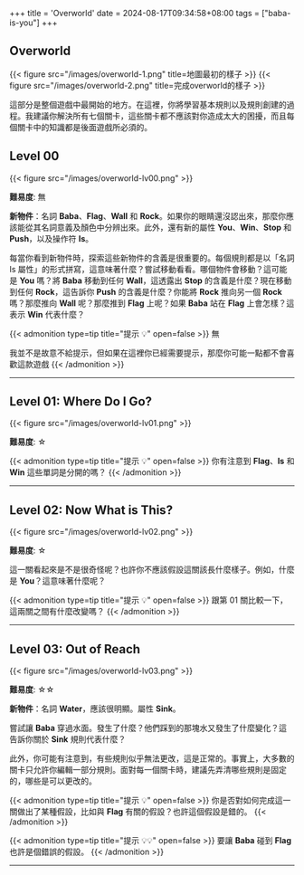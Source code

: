+++
title = 'Overworld'
date = 2024-08-17T09:34:58+08:00
tags = ["baba-is-you"]
+++

## Overworld

{{< figure src="/images/overworld-1.png" title=地圖最初的樣子 >}}
{{< figure src="/images/overworld-2.png" title=完成overworld的樣子 >}}

這部分是整個遊戲中最開始的地方。在這裡，你將學習基本規則以及規則創建的過程。我建議你解決所有七個關卡，這些關卡都不應該對你造成太大的困擾，而且每個關卡中的知識都是後面遊戲所必須的。

## Level 00

{{< figure src="/images/overworld-lv00.png" >}}

**難易度**: 無

**新物件**：名詞 **Baba**、**Flag**、**Wall** 和 **Rock**。如果你的眼睛還沒認出來，那麼你應該能從其名詞意義及顏色中分辨出來。此外，還有新的屬性 **You**、**Win**、**Stop** 和 **Push**，以及操作符 **Is**。

每當你看到新物件時，探索這些新物件的含義是很重要的。每個規則都是以「名詞 Is 屬性」的形式拼寫，這意味著什麼？嘗試移動看看。哪個物件會移動？這可能是 **You** 嗎？將 **Baba** 移動到任何 **Wall**，這透露出 **Stop** 的含義是什麼？現在移動到任何 **Rock**，這告訴你 **Push** 的含義是什麼？你能將 **Rock** 推向另一個 **Rock** 嗎？那麼推向 **Wall** 呢？那麼推到 **Flag** 上呢？如果 **Baba** 站在 **Flag** 上會怎樣？這表示 **Win** 代表什麼？

{{< admonition type=tip title="提示 💡" open=false >}}
無

我並不是故意不給提示，但如果在這裡你已經需要提示，那麼你可能一點都不會喜歡這款遊戲
{{< /admonition >}}

___

## Level 01: Where Do I Go?

{{< figure src="/images/overworld-lv01.png" >}}

**難易度**: ☆

{{< admonition type=tip title="提示 💡" open=false >}}
你有注意到 **Flag**、**Is** 和 **Win** 這些單詞是分開的嗎？
{{< /admonition >}}

___

## Level 02: Now What is This?

{{< figure src="/images/overworld-lv02.png" >}}

**難易度**: ☆

這一關看起來是不是很奇怪呢？也許你不應該假設這關該長什麼樣子。例如，什麼是 **You**？這意味著什麼呢？

{{< admonition type=tip title="提示 💡" open=false >}}
跟第 01 關比較一下，這兩關之間有什麼改變嗎？
{{< /admonition >}}


___

## Level 03: Out of Reach

{{< figure src="/images/overworld-lv03.png" >}}

**難易度**: ☆☆

**新物件**：名詞 **Water**，應該很明顯。屬性 **Sink**。

嘗試讓 **Baba** 穿過水面。發生了什麼？他們踩到的那塊水又發生了什麼變化？這告訴你關於 **Sink** 規則代表什麼？

此外，你可能有注意到，有些規則似乎無法更改，這是正常的。事實上，大多數的關卡只允許你編輯一部分規則。面對每一個關卡時，建議先弄清哪些規則是固定的，哪些是可以更改的。


{{< admonition type=tip title="提示 💡" open=false >}}
你是否對如何完成這一關做出了某種假設，比如與 **Flag** 有關的假設？也許這個假設是錯的。
{{< /admonition >}}

{{< admonition type=tip title="提示 💡💡" open=false >}}
要讓 **Baba** 碰到 **Flag** 也許是個錯誤的假設。
{{< /admonition >}}

___